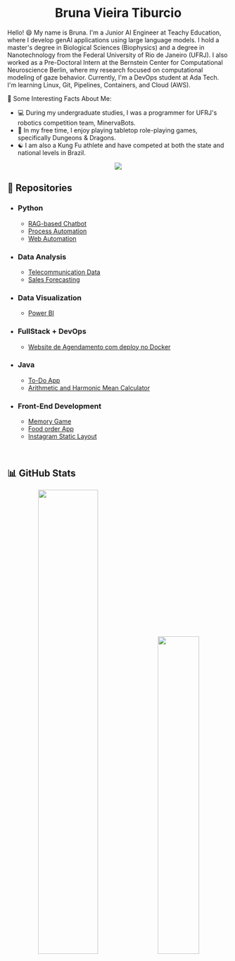 <h1 align='center'>Bruna Vieira Tiburcio</h1>

<!--
**Brubsy/Brubsy** is a ✨ _special_ ✨ repository because its `README.md` (this file) appears on your GitHub profile.

Here are some ideas to get you started:

- 🔭 I’m currently working on ...
- 🌱 I’m currently learning ...
- 👯 I’m looking to collaborate on ...
- 🤔 I’m looking for help with ...
- 💬 Ask me about ...
- 📫 How to reach me: ...
- 😄 Pronouns: ...
- ⚡ Fun fact: ...


Hello! 😄 Eu me chamo Bruna. Sou mestre em Ciências Biológicas (Biofísica) e formada em Nanotecnologia pela Universidade Federal do Rio de Janeiro (UFRJ). Estou em busca da transição de carreira para a área de tecnologia. -->

Hello! 😄 My name is Bruna. I'm a Junior AI Engineer at Teachy Education, where I develop genAI applications using large language models. I hold a master's degree in Biological Sciences (Biophysics) and a degree in Nanotechnology from the Federal University of Rio de Janeiro (UFRJ). I also worked as a Pre-Doctoral Intern at the Bernstein Center for Computational Neuroscience Berlin, where my research focused on computational modeling of gaze behavior. Currently, I'm a DevOps student at Ada Tech. I'm learning Linux, Git, Pipelines, Containers, and Cloud (AWS).

🌟 Some Interesting Facts About Me:
- 💻 During my undergraduate studies, I was a programmer for UFRJ's robotics competition team, MinervaBots.
- 🎲 In my free time, I enjoy playing tabletop role-playing games, specifically Dungeons & Dragons.
- ☯️ I am also a Kung Fu athlete and have competed at both the state and national levels in Brazil.

<p align="center">
<a href="https://www.linkedin.com/in/tvieirabruna/"><img style="height: auto; width: auto;" class="img" src="https://img.shields.io/badge/tvieirabruna-0077B5?style=for-the-badge&logo=linkedin&logoColor=white" /></a>
</p>

<!--
#### 🌟 Curiosidades: 

- :computer: Durante a graduação, fui programadora da equipe de competição de robótica da UFRJ, a MinervaBots.
- :game_die: Jogo RPG, mais especificamente, D&D.
- :yin_yang: Sou atleta de Kung Fu.
<br> -->

## 📁 Repositories
- ### Python
    - [RAG-based Chatbot](https://github.com/tvieirabruna/pdf-rag-chatbot) 
    - [Process Automation](https://github.com/tvieirabruna/automacao-de-processos)
    - [Web Automation](https://github.com/tvieirabruna/web-scraping)

 - ### Data Analysis
    - [Telecommunication Data](https://github.com/tvieirabruna/analise-de-dados)
    - [Sales Forecasting](https://github.com/tvieirabruna/previsao-de-vendas)
      
 - ### Data Visualization
    - [Power BI](https://github.com/tvieirabruna/dashboards-powerbi)
  
 - ### FullStack + DevOps
    - [Website de Agendamento com deploy no Docker](https://github.com/tvieirabruna/website-agendamento-docker)

 - ### Java
    - [To-Do App](https://github.com/tvieirabruna/todo-app)
    - [Arithmetic and Harmonic Mean Calculator](https://github.com/tvieirabruna/CodingTank_Sinqia)
 
 - ### Front-End Development
    - [Memory Game](https://github.com/tvieirabruna/Projeto_04_parrotsCardGame)
    - [Food order App](https://github.com/tvieirabruna/projeto3-driveneats)
    - [Instagram Static Layout](https://github.com/tvieirabruna/projeto2-instagram)

<br>

## 📊 GitHub Stats

<div class='container' flex-direction ='row' align='center';>
<img style="height: auto; width: 52%;" class="img" src="https://github-readme-stats.vercel.app/api?username=tvieirabruna&show_icons=true&theme=tokyonight&border_color=638fda" />
&nbsp;
<img style="height: auto; width: 43%;" class="img" src="https://github-readme-stats.vercel.app/api/top-langs/?username=tvieirabruna&layout=compact&theme=tokyonight&border_color=638fda" /></div>
</div>




